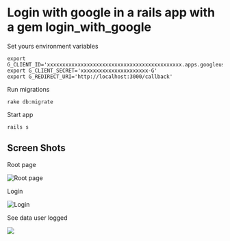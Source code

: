 # Login with google in a rails app with a gem login\_with\_google

Set yours environment variables

	export G_CLIENT_ID='xxxxxxxxxxxxxxxxxxxxxxxxxxxxxxxxxxxxxxxxxxxx.apps.googleusercontent.com'
	export G_CLIENT_SECRET='xxxxxxxxxxxxxxxxxxxxxx-G'
	export G_REDIRECT_URI='http://localhost:3000/callback'

Run migrations

	rake db:migrate

Start app

	rails s

## Screen Shots

Root page

![Root page](https://live.staticflickr.com/65535/50497650803_5a5575199e_o_d.png)

Login

![Login](https://live.staticflickr.com/65535/50498364316_fc033c9589_o_d.png)

See data user logged

![](https://live.staticflickr.com/65535/50497651763_b5156e4488_o_d.png)
